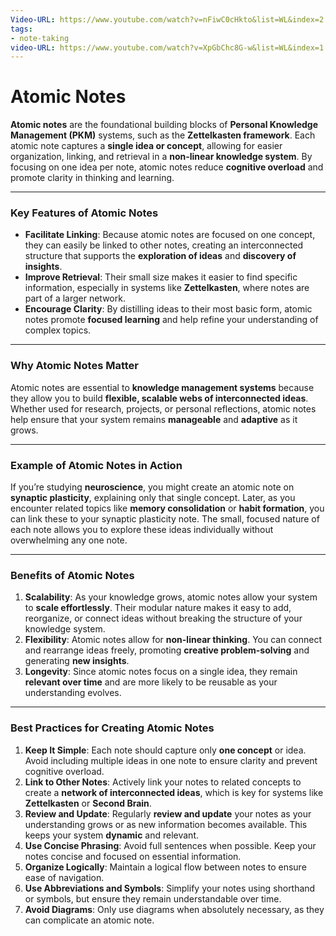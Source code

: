 ```yaml
---
Video-URL: https://www.youtube.com/watch?v=nFiwC0cHkto&list=WL&index=2
tags:
- note-taking
video-URL: https://www.youtube.com/watch?v=XpGbChc8G-w&list=WL&index=1
---
```


# Atomic Notes

**Atomic notes** are the foundational building blocks of **Personal Knowledge Management (PKM)** systems, such as the **Zettelkasten framework**. Each atomic note captures a **single idea or concept**, allowing for easier organization, linking, and retrieval in a **non-linear knowledge system**. By focusing on one idea per note, atomic notes reduce **cognitive overload** and promote clarity in thinking and learning.

---

### Key Features of Atomic Notes

- **Facilitate Linking**: Because atomic notes are focused on one concept, they can easily be linked to other notes, creating an interconnected structure that supports the **exploration of ideas** and **discovery of insights**.
- **Improve Retrieval**: Their small size makes it easier to find specific information, especially in systems like **Zettelkasten**, where notes are part of a larger network.
- **Encourage Clarity**: By distilling ideas to their most basic form, atomic notes promote **focused learning** and help refine your understanding of complex topics.

---

### Why Atomic Notes Matter

Atomic notes are essential to **knowledge management systems** because they allow you to build **flexible, scalable webs of interconnected ideas**. Whether used for research, projects, or personal reflections, atomic notes help ensure that your system remains **manageable** and **adaptive** as it grows.

---

### Example of Atomic Notes in Action

If you’re studying **neuroscience**, you might create an atomic note on **synaptic plasticity**, explaining only that single concept. Later, as you encounter related topics like **memory consolidation** or **habit formation**, you can link these to your synaptic plasticity note. The small, focused nature of each note allows you to explore these ideas individually without overwhelming any one note.

---

### Benefits of Atomic Notes

1. **Scalability**: As your knowledge grows, atomic notes allow your system to **scale effortlessly**. Their modular nature makes it easy to add, reorganize, or connect ideas without breaking the structure of your knowledge system.
2. **Flexibility**: Atomic notes allow for **non-linear thinking**. You can connect and rearrange ideas freely, promoting **creative problem-solving** and generating **new insights**.
3. **Longevity**: Since atomic notes focus on a single idea, they remain **relevant over time** and are more likely to be reusable as your understanding evolves.

---

### Best Practices for Creating Atomic Notes

1. **Keep It Simple**: Each note should capture only **one concept** or idea. Avoid including multiple ideas in one note to ensure clarity and prevent cognitive overload.
2. **Link to Other Notes**: Actively link your notes to related concepts to create a **network of interconnected ideas**, which is key for systems like **Zettelkasten** or **Second Brain**.
3. **Review and Update**: Regularly **review and update** your notes as your understanding grows or as new information becomes available. This keeps your system **dynamic** and relevant.
4. **Use Concise Phrasing**: Avoid full sentences when possible. Keep your notes concise and focused on essential information.
5. **Organize Logically**: Maintain a logical flow between notes to ensure ease of navigation.
6. **Use Abbreviations and Symbols**: Simplify your notes using shorthand or symbols, but ensure they remain understandable over time.
7. **Avoid Diagrams**: Only use diagrams when absolutely necessary, as they can complicate an atomic note.

